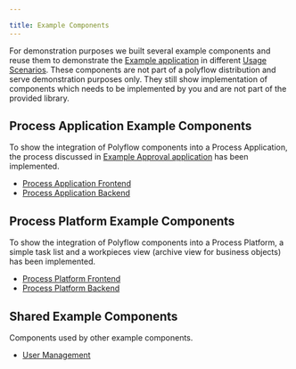 ```yaml
---

title: Example Components
---
```


For demonstration purposes we built several example components and reuse them to demonstrate the [Example application](../example-approval.md) in
different [Usage Scenarios](../scenarios/). These components are not part of a polyflow distribution and serve demonstration
purposes only. They still show implementation of components which needs to be implemented by you and are not part of the provided library.

## Process Application Example Components

To show the integration of Polyflow components into a Process Application, the process discussed in
[Example Approval application](../example-approval.md) has been implemented.

* [Process Application Frontend](pa-frontend.md)
* [Process Application Backend](pa-backend.md)

## Process Platform Example Components

To show the integration of Polyflow components into a Process Platform, a simple task list and
a workpieces view (archive view for business objects) has been implemented.

* [Process Platform Frontend](pp-frontend.md)
* [Process Platform Backend](pp-backend.md)

## Shared Example Components

Components used by other example components.

* [User Management](user-management.md)
